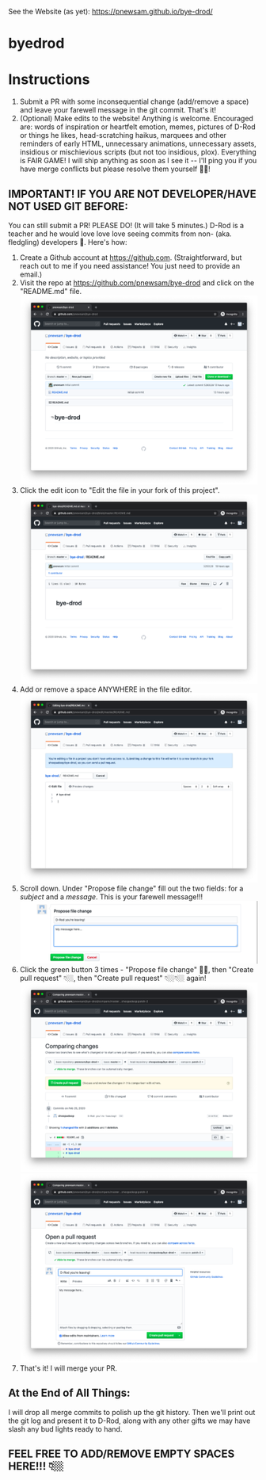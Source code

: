 See the Website (as yet): https://pnewsam.github.io/bye-drod/

# byedrod

# Instructions

1. Submit a PR with some inconsequential change (add/remove a space) and leave your farewell message in the git commit. That's it!
2. (Optional) Make edits to the website! Anything is welcome. Encouraged are: words of inspiration or heartfelt emotion, memes, pictures of D-Rod or things he likes, head-scratching haikus, marquees and other reminders of early HTML, unnecessary animations, unnecessary assets, insidious or mischievious scripts (but not too insidious, plox). Everything is FAIR GAME! I will ship anything as soon as I see it -- I'll ping you if you have merge conflicts but please resolve them yourself 🙏🏼!

## **IMPORTANT! IF YOU ARE NOT DEVELOPER/HAVE NOT USED GIT BEFORE:**

You can still submit a PR! PLEASE DO! (It will take 5 minutes.) D-Rod is a teacher and he would love love love seeing commits from non- (aka. fledgling) developers 🙂. Here's how:

1. Create a Github account at https://github.com. (Straightforward, but reach out to me if you need assistance! You just need to provide an email.)
2. Visit the repo at https://github.com/pnewsam/bye-drod and click on the "README.md" file.
![1](instructions/1.png) 
3. Click the edit icon to "Edit the file in your fork of this project".
![2](instructions/2.png)
4. Add or remove a space ANYWHERE in the file editor.
![3](instructions/3.png)
5. Scroll down. Under "Propose file change" fill out the two fields: for a *subject* and a *message*. This is your farewell message!!!
![4](instructions/4.png)
6. Click the green button 3 times - "Propose file change" ☝🏼, then "Create pull request" 👇🏼, then "Create pull request" 👇🏼👇🏼 again!
![5](instructions/5.png)
![6](instructions/6.png)
7. That's it! I will merge your PR.

## At the End of All Things:

I will drop all merge commits to polish up the git history. Then we'll print out the git log and present it to D-Rod, along with any other gifts we may have slash any bud lights ready to hand. 

## FEEL FREE TO ADD/REMOVE EMPTY SPACES HERE!!! 👇🏼

 
